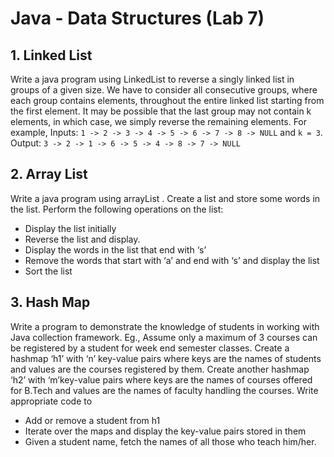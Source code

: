 # Java - Data Structures (Lab 7)

## 1. Linked List

Write a java program using LinkedList to reverse a singly linked list in groups of a given size. We have to consider all consecutive groups, where each group contains  elements, throughout the entire linked list starting from the first element. It may be possible that the last group may not contain k elements, in which case, we simply reverse the remaining elements. For example,
Inputs: `1 -> 2 -> 3 -> 4 -> 5 -> 6 -> 7 -> 8 -> NULL`  and `k = 3`. 
Output: `3 -> 2 -> 1 -> 6 -> 5 -> 4 -> 8 -> 7 -> NULL`


## 2. Array List

Write a java program using arrayList . Create a list and store some words in the list. Perform the following operations on the list:
* Display the list initially
* Reverse the list and display.
* Display the words in the list that end with ‘s’
* Remove the words that start with ‘a’ and end with ‘s’ and display the list
* Sort the list


## 3. Hash Map

Write a program to demonstrate the knowledge of students in working with Java collection framework.
Eg., Assume only a maximum of 3 courses can be registered by a student for week end semester classes.  Create a hashmap ‘h1’ with ‘n’ key-value pairs where keys are the names of students and values are the courses registered by them. Create another hashmap ‘h2’ with ‘m’key-value pairs where keys are the names of courses offered for B.Tech and values are the names of faculty handling the courses. Write appropriate code to

* Add or remove a student from h1
* Iterate over the maps and display the key-value pairs stored in them
* Given a student name, fetch the names of all those who teach him/her.
